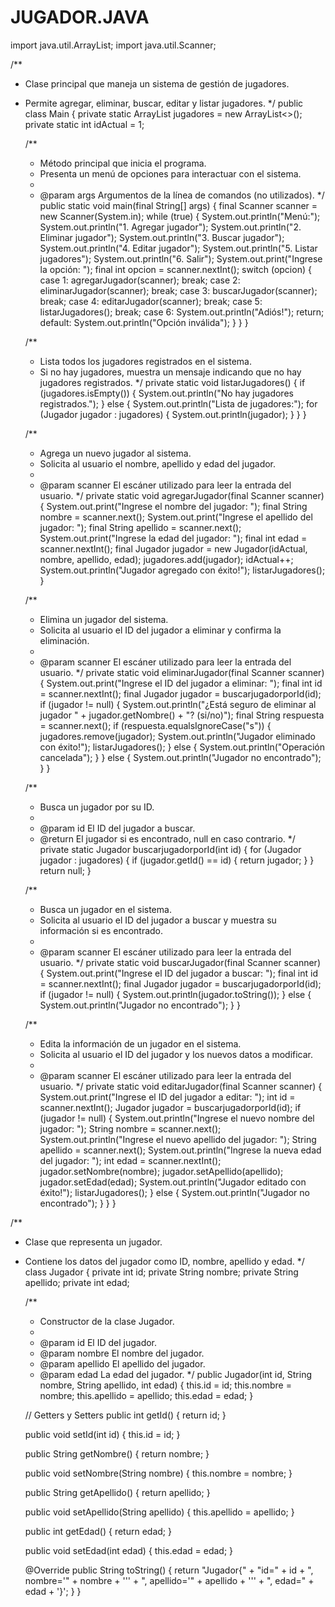 # JUGADOR.JAVA  
import java.util.ArrayList;
import java.util.Scanner;

/**
 * Clase principal que maneja un sistema de gestión de jugadores.
 * Permite agregar, eliminar, buscar, editar y listar jugadores.
 */
public class Main {
    private static ArrayList<Jugador> jugadores = new ArrayList<>();
    private static int idActual = 1;

    /**
     * Método principal que inicia el programa.
     * Presenta un menú de opciones para interactuar con el sistema.
     * 
     * @param args Argumentos de la línea de comandos (no utilizados).
     */
    public static void main(final String[] args) {
        final Scanner scanner = new Scanner(System.in);
        while (true) {
            System.out.println("Menú:");
            System.out.println("1. Agregar jugador");
            System.out.println("2. Eliminar jugador");
            System.out.println("3. Buscar jugador");
            System.out.println("4. Editar jugador");
            System.out.println("5. Listar jugadores");
            System.out.println("6. Salir");
            System.out.print("Ingrese la opción: ");
            final int opcion = scanner.nextInt();
            switch (opcion) {
                case 1:
                    agregarJugador(scanner);
                    break;
                case 2:
                    eliminarJugador(scanner);
                    break;
                case 3:
                    buscarJugador(scanner);
                    break;
                case 4:
                    editarJugador(scanner);
                    break;
                case 5:
                    listarJugadores();
                    break;
                case 6:
                    System.out.println("Adiós!");
                    return;
                default:
                    System.out.println("Opción inválida");
            }
        }
    }

    /**
     * Lista todos los jugadores registrados en el sistema.
     * Si no hay jugadores, muestra un mensaje indicando que no hay jugadores registrados.
     */
    private static void listarJugadores() {
        if (jugadores.isEmpty()) {
            System.out.println("No hay jugadores registrados.");
        } else {
            System.out.println("Lista de jugadores:");
            for (Jugador jugador : jugadores) {
                System.out.println(jugador);
            }
        }
    }

    /**
     * Agrega un nuevo jugador al sistema.
     * Solicita al usuario el nombre, apellido y edad del jugador.
     * 
     * @param scanner El escáner utilizado para leer la entrada del usuario.
     */
    private static void agregarJugador(final Scanner scanner) {
        System.out.print("Ingrese el nombre del jugador: ");
        final String nombre = scanner.next();
        System.out.print("Ingrese el apellido del jugador: ");
        final String apellido = scanner.next();
        System.out.print("Ingrese la edad del jugador: ");
        final int edad = scanner.nextInt();
        final Jugador jugador = new Jugador(idActual, nombre, apellido, edad);
        jugadores.add(jugador);
        idActual++;
        System.out.println("Jugador agregado con éxito!");
        listarJugadores();
    }

    /**
     * Elimina un jugador del sistema.
     * Solicita al usuario el ID del jugador a eliminar y confirma la eliminación.
     * 
     * @param scanner El escáner utilizado para leer la entrada del usuario.
     */
    private static void eliminarJugador(final Scanner scanner) {
        System.out.print("Ingrese el ID del jugador a eliminar: ");
        final int id = scanner.nextInt();
        final Jugador jugador = buscarjugadorporId(id);
        if (jugador != null) {
            System.out.println("¿Está seguro de eliminar al jugador " + jugador.getNombre() + "? (si/no)");
            final String respuesta = scanner.next();
            if (respuesta.equalsIgnoreCase("s")) {
                jugadores.remove(jugador);
                System.out.println("Jugador eliminado con éxito!");
                listarJugadores();
            } else {
                System.out.println("Operación cancelada");
            }
        } else {
            System.out.println("Jugador no encontrado");
        }
    }

    /**
     * Busca un jugador por su ID.
     * 
     * @param id El ID del jugador a buscar.
     * @return El jugador si es encontrado, null en caso contrario.
     */
    private static Jugador buscarjugadorporId(int id) {
        for (Jugador jugador : jugadores) {
            if (jugador.getId() == id) {
                return jugador;
            }
        }
        return null;
    }

    /**
     * Busca un jugador en el sistema.
     * Solicita al usuario el ID del jugador a buscar y muestra su información si es encontrado.
     * 
     * @param scanner El escáner utilizado para leer la entrada del usuario.
     */
    private static void buscarJugador(final Scanner scanner) {
        System.out.print("Ingrese el ID del jugador a buscar: ");
        final int id = scanner.nextInt();
        final Jugador jugador = buscarjugadorporId(id);
        if (jugador != null) {
            System.out.println(jugador.toString());
        } else {
            System.out.println("Jugador no encontrado");
        }
    }

    /**
     * Edita la información de un jugador en el sistema.
     * Solicita al usuario el ID del jugador y los nuevos datos a modificar.
     * 
     * @param scanner El escáner utilizado para leer la entrada del usuario.
     */
    private static void editarJugador(final Scanner scanner) {
        System.out.print("Ingrese el ID del jugador a editar: ");
        int id = scanner.nextInt();
        Jugador jugador =  buscarjugadorporId(id);
        if (jugador != null) {
            System.out.println("Ingrese el nuevo nombre del jugador: ");
            String nombre = scanner.next();
            System.out.println("Ingrese el nuevo apellido del jugador: ");
            String apellido = scanner.next();
            System.out.println("Ingrese la nueva edad del jugador: ");
            int edad = scanner.nextInt();
            jugador.setNombre(nombre);
            jugador.setApellido(apellido);
            jugador.setEdad(edad);
            System.out.println("Jugador editado con éxito!");
            listarJugadores();
        } else {
            System.out.println("Jugador no encontrado");
        }
    }
}

/**
 * Clase que representa un jugador.
 * Contiene los datos del jugador como ID, nombre, apellido y edad.
 */
class Jugador {
    private int id;
    private String nombre;
    private String apellido;
    private int edad;

    /**
     * Constructor de la clase Jugador.
     * 
     * @param id El ID del jugador.
     * @param nombre El nombre del jugador.
     * @param apellido El apellido del jugador.
     * @param edad La edad del jugador.
     */
    public Jugador(int id, String nombre, String apellido, int edad) {
        this.id = id;
        this.nombre = nombre;
        this.apellido = apellido;
        this.edad = edad;
    }

    // Getters y Setters
    public int getId() {
        return id;
    }

    public void setId(int id) {
        this.id = id;
    }

    public String getNombre() {
        return nombre;
    }

    public void setNombre(String nombre) {
        this.nombre = nombre;
    }

    public String getApellido() {
        return apellido;
    }

    public void setApellido(String apellido) {
        this.apellido = apellido;
    }

    public int getEdad() {
        return edad;
    }

    public void setEdad(int edad) {
        this.edad = edad;
    }

    @Override
    public String toString() {
        return "Jugador{" +
                "id=" + id +
                ", nombre='" + nombre + '\'' +
                ", apellido='" + apellido + '\'' +
                ", edad=" + edad +
                '}';
    }
}
